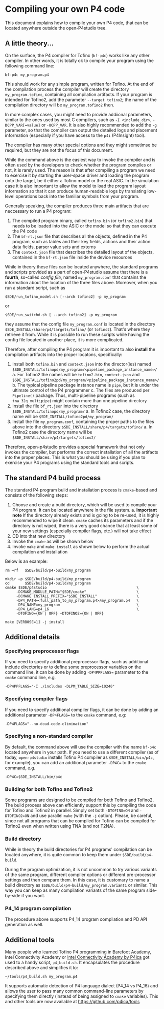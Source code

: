 Compiling your own P4 code
==========================

This document explains how to compile your own P4 code, that can be located anywhere outside the open-P4studio tree.

## A little theory...

On the surface, the P4 compiler for Tofino (`bf-p4c`) works like any other compiler. In other words, it is totally ok to compile your program using the following command line:

```
bf-p4c my_program.p4
```

This should work for any simple program, written for Tofino. At the end of the compilation process the compiler will create the directory `my_program.tofino`, containing all compilation artifacts. If your program is intended for Tofino2, add the parameter `--target tofino2`; the name of the compilation directory will be `my_program.tofino2` then.

In more complex cases, you might need to provide addiional parameters, similar to the ones used by most C compilers, such as `-I <include_dir>`, `-DCPP_VAR[=value]` or `-UCPP_VAR`. It is also highly recommended to add the `-g` parameter, so that the compiler can output the detailed logs and placement information (especially if you have access to the `p4i` (P4Insight) tool). 

The compiler has many other special options and they might sometimse be required, but they are not the focus of this document.

While the command above is the easiest way to invoke the compiler and is often used by the developers to check whether the program compiles or not, it is rarely used. The reason is that after compiling a program we need to exercise it by starting the user-space driver and loading the program onto the target, be it either a Tofino model or the real ASIC. In the simulation case it is also important to allow the model to load the program layout information so that it can produce human-readable logs by translating low-level operations back into the familiar symbols from your program. 

Generally speaking, the compiler produces three main artifacts that are neccessary to run a P4 program:

1. The compiled program binary, called `tofino.bin` (or `tofino2.bin`) that needs to be loaded into the ASIC or the model so that they can execute the P4 code
2. The `bf-rt.json` file that describes all the objects, defined in the P4 program, such as tables and their key fields, actions and their action data fields, parser value sets and externs
3. The `context.json` file that describes the detailed layout of the objects, contained in the `bf-rt.json` file inside the device resources

While in theory these files can be located anywhere, the standard programs and scripts provided as a part of open-P4studio assume that there is a **fourth**, so-called _config file_, named `my_program.conf` that contains the information about the location of the three files above. Moreover, when you run a standard script, such as 

```
$SDE/run_tofino_model.sh [--arch tofino2] -p my_program
```

or 

```
$SDE/run_switchd.sh [ --arch tofino2] -p my_program
```

they assume that the config file `my_program.conf` is located in the directory `$SDE_INSTALL/share/p4/targets/tofino/` (or `tofino2`). That's where they retrieve it from. While it is possible to run these scripts while having the config file located in another place, it is more complicated. 

Therefore, after compiling the P4 program it is important to also **install** the compilation artifacts into the proper locatons, specifically:

1. Install both `tofino.bin` and `context.json` into the director(ies) named `$SDE_INSTALL/tofinopd/my_program/<pipeline_package_instance_name>/`
   a. For Tofino2 the names will be `tofino2.bin`, `context.json` and `$SDE_INSTALL/tofino2pd/my_program/<pipeline_package_instance_name>/`
   b. The typical pipeline package instance name is `pipe`, but it is under the ultimate control of the P4 programmer
   c. The files are produced per `Pipeline()` package. Thus, multi-pipeline programs (such as `tna_32q_multipipe`) might contain more than one pipeline directory
2. Install the file `bf_rt.json` into the directory `$SDE_INSTALL/tofinopd/my_program/`
   a. In Tofino2 case, the directory name will be `$SDE_INSTALL/tofino2pd/my_program/`
3. Install the file `my_program.conf`, containing the proper paths to the files above into the directory `$SDE_INSTALL/share/p4/targets/tofino/`
   a. In Tofino2 case the directory name will be `$SDE_INSTALL/share/p4/targets/tofino2/`

Therefore, open-p4studio provides a special framework that not only invokes the compiler, but performs the correct installation of all the artifacts into the proper places. This is what you should be using if you plan to exercise your P4 programs using the standard tools and scripts.

## The standard P4 build process

The standard P4 program build and installation process is `cmake`-based and consists of the following steps:

1. Choose and create a build directory, which will be used to compile your P4 program. It can be located anywhere in the file system.
   a. **Important note** If the directory already exists and is going to be re-used, it is highly recommended to wipe it clean. `cmake` caches its parameters and if the directory is not wiped, there is a very good chance that at least some of your new settings (especially compiler flags, etc.) will not take effect
3. CD into that new directory
4. Invoke the `cmake` as will be shown below
5. Invoke `make` and `make install` as shown below to perform the actual compilation and installation

Below is an example:

```
rm –rf   $SDE/build/p4-build/my_program

mkdir –p $SDE/build/p4-build/my_program
cd       $SDE/build/p4-build/my_program
cmake $SDE/p4studio                                         \
     -DCMAKE_MODULE_PATH="$SDE/cmake"                       \
     -DCMAKE_INSTALL_PREFIX="$SDE_INSTALL"                  \
     -DP4_PATH=<full_path_to_my_program.p4>/my_program.p4   \
     -DP4_NAME=my_program                                   \
     -DP4_LANG=p4_16                                        \
     -DTOFINO={ON | OFF} –DTOFINO2={ON | OFF}

make [VERBOSE=1] -j install
```

## Additional details

### Specifying preprocessor flags

If you need to specify additional preprocessor flags, such as additional include directories or to define some preprocessor variables on the command line, it can be done by adding `-DP4PPFLAGS=` parameter to the `cmake` command line, e.g.

```
-DP4PPFLAGS="-I ./includes -DLPM_TABLE_SIZE=10240"
```

### Specifying compiler flags

If you need to specify additional compiler flags, it can be done by adding an additional parameter `-DP4FLAGS=` to the `cmake` command, e.g:

```
-DP4FLAGS="--no-dead-code-elimination"
```

### Specifying a non-standard compiler

By default, the command above will use the compiler with the name `bf-p4c` located anywhere in your path. If you need to use a different compiler (as of today, `open-p4studio` installs Tofino P4 compiler as `$SDE_INSTALL/bin/p4c`, for example), you can add an additional parameter `-DP4C=` to the `cmake` command, e.g.

```
-DP4C=$SDE_INSTALL/bin/p4c
```

### Building for both Tofino and Tofino2

Some programs are designed to be compiled for both Tofino and Tofino2. The build process above can efficiently support this by compiling the code for Tofino and Tofino2 in parallel. Simply set both `-DTOFINO=ON` and `-DTOFINO2=ON` and use parallel `make` (with the `-j` option). Please, be careful, since not all programs that can be compiled for Tofino can be compiled for Tofino2 even when written using TNA (and not T2NA).

### Build directory

While in theory the build directories for P4 programs' compilation can be located anywhere, it is quite common to keep them under `$SDE/build/p4-build`.

During the program optimization, it is not uncommon to try various variants of the same program, different compiler options or different pre-processor settings and then compare them. In this case, it is customary to name a build directory as `$SDE/build/p4-build/my_program.variant1` or similar. This way you can keep as many compilation variants of the same program side-by-side if you want.

### P4_14 program compilation

The procedure above supports P4_14 program compilation and PD API generation as well.

## Additional tools

Many people who learned Tofino P4 programming in Barefoot Academy, Intel Connectivity Academy or [Intel Connectivity Academy by P4ica](https://p4ica.eventbrite.com/#events) got used to a handy script, `p4_build.sh`. It encapsulates the procedure described above and simplifies it to:

```
~/tools/p4_build.sh my_program.p4
```

It supports automatic detection of P4 language dialect (P4_14 vs P4_16) and allows the user to pass many common command-line parameters by specifying them directly (instead of being assigned to `cmake` variables). This and other tools are now available at https://github.com/p4ica/tools 
